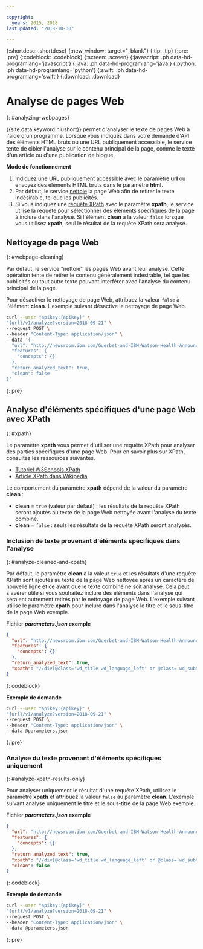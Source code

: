 ```yaml
---

copyright:
  years: 2015, 2018
lastupdated: "2018-10-30"

---
```


{:shortdesc: .shortdesc}
{:new_window: target="_blank"}
{:tip: .tip}
{:pre: .pre}
{:codeblock: .codeblock}
{:screen: .screen}
{:javascript: .ph data-hd-programlang='javascript'}
{:java: .ph data-hd-programlang='java'}
{:python: .ph data-hd-programlang='python'}
{:swift: .ph data-hd-programlang='swift'}
{:download: .download}


# Analyse de pages Web
{: #analyzing-webpages}

{{site.data.keyword.nlushort}} permet d'analyser le texte de pages Web à l'aide d'un programme. Lorsque vous indiquez dans votre demande d'API des éléments HTML bruts ou une URL publiquement accessible, le service tente de cibler l'analyse sur le contenu principal de la page, comme le texte d'un article ou d'une publication de blogue.

**Mode de fonctionnement**

1. Indiquez une URL publiquement accessible avec le paramètre **url** ou envoyez des éléments HTML bruts dans le paramètre **html**.
2. Par défaut, le service [nettoie](#webpage-cleaning) la page Web afin de retirer le texte indésirable, tel que les publicités.
3. Si vous indiquez une [requête XPath](#xpath) avec le paramètre **xpath**, le service utilise la requête pour sélectionner des éléments spécifiques de la page à inclure dans l'analyse. Si l'élément **clean** a la valeur `false` lorsque vous utilisez **xpath**, seul le résultat de la requête XPath sera analysé.

## Nettoyage de page Web
{: #webpage-cleaning}

Par défaut, le service "nettoie" les pages Web avant leur analyse. Cette opération tente de retirer le contenu généralement indésirable, tel que les publicités ou tout autre texte pouvant interférer avec l'analyse du contenu principal de la page.

Pour désactiver le nettoyage de page Web, attribuez la valeur `false` à l'élément **clean**. L'exemple suivant désactive le nettoyage de page Web.

```bash
curl --user "apikey:{apikey}" \
"{url}/v1/analyze?version=2018-09-21" \
--request POST \
--header "Content-Type: application/json" \
--data '{
  "url": "http://newsroom.ibm.com/Guerbet-and-IBM-Watson-Health-Announce-Strategic-Partnership-for-Artificial-Intelligence-in-Medical-Imaging-Liver"
  "features": {
    "concepts": {}
  },
  "return_analyzed_text": true,
  "clean": false
}'
```
{: pre}


## Analyse d'éléments spécifiques d'une page Web avec XPath
{: #xpath}

Le paramètre **xpath** vous permet d'utiliser une requête XPath pour analyser des parties spécifiques d'une page Web. Pour en savoir plus sur XPath, consultez les ressources suivantes.

  - [Tutoriel W3Schools XPath](https://www.w3schools.com/xml/xpath_intro.asp)
  - [Article XPath dans Wikipedia](https://wikipedia.org/wiki/XPath)

Le comportement du paramètre **xpath** dépend de la valeur du paramètre **clean** : 

  - **clean** = `true` (valeur par défaut) : les résultats de la requête XPath seront ajoutés au texte de la page Web nettoyée avant l'analyse du texte combiné.
  - **clean** = `false` : seuls les résultats de la requête XPath seront analysés.

### Inclusion de texte provenant d'éléments spécifiques dans l'analyse
{: #analyze-cleaned-and-xpath}

Par défaut, le paramètre **clean** a la valeur `true` et les résultats d'une requête XPath sont ajoutés au texte de la page Web nettoyée après un caractère de nouvelle ligne et ce avant que le texte combiné ne soit analysé. Cela peut s'avérer utile si vous souhaitez inclure des éléments dans l'analyse qui seraient autrement retirés par le nettoyage de page Web. L'exemple suivant utilise le paramètre **xpath** pour inclure dans l'analyse le titre et le sous-titre de la page Web exemple.

Fichier ***parameters.json* exemple**
```json
{
  "url": "http://newsroom.ibm.com/Guerbet-and-IBM-Watson-Health-Announce-Strategic-Partnership-for-Artificial-Intelligence-in-Medical-Imaging-Liver",
  "features": {
    "concepts": {}
  },
  "return_analyzed_text": true,
  "xpath": "//div[@class='wd_title wd_language_left' or @class='wd_subtitle wd_language_left']"
}
```
{: codeblock}

**Exemple de demande**
```bash
curl --user "apikey:{apikey}" \
"{url}/v1/analyze?version=2018-09-21" \
--request POST \
--header "Content-Type: application/json" \
--data @parameters.json
```
{: pre}


### Analyse du texte provenant d'éléments spécifiques uniquement
{: #analyze-xpath-results-only}

Pour analyser uniquement le résultat d'une requête XPath, utilisez le paramètre **xpath** et attribuez la valeur `false` au paramètre **clean**. L'exemple suivant analyse uniquement le titre et le sous-titre de la page Web exemple.

Fichier ***parameters.json* exemple**
```json
{
  "url": "http://newsroom.ibm.com/Guerbet-and-IBM-Watson-Health-Announce-Strategic-Partnership-for-Artificial-Intelligence-in-Medical-Imaging-Liver",
  "features": {
    "concepts": {}
  },
  "return_analyzed_text": true,
  "xpath": "//div[@class='wd_title wd_language_left' or @class='wd_subtitle wd_language_left']",
  "clean": false
}
```
{: codeblock}

**Exemple de demande**
```bash
curl --user "apikey:{apikey}" \
"{url}/v1/analyze?version=2018-09-21" \
--request POST \
--header "Content-Type: application/json" \
--data @parameters.json
```
{: pre}
